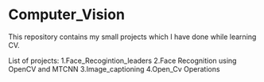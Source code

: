 # Computer_Vision
This repository contains my small projects which I have done while learning CV.

List of projects:
1.Face_Recogintion_leaders
2.Face Recognition using OpenCV and MTCNN
3.Image_captioning
4.Open_Cv Operations 
